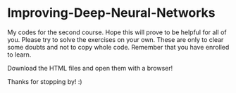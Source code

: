 # Improving-Deep-Neural-Networks

My codes for the second course. Hope this will prove to be helpful for all of you. Please try to solve the exercises on your own. These are only to clear some doubts and not to copy whole code. Remember that you have enrolled to learn.

Download the HTML files and open them with a browser!

Thanks for stopping by! :)

